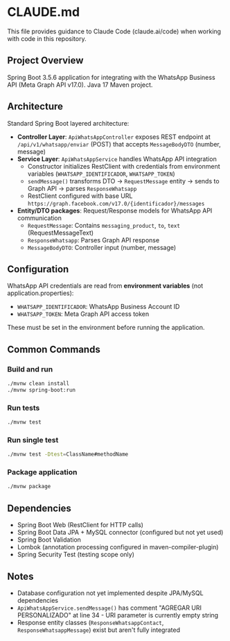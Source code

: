 # CLAUDE.md

This file provides guidance to Claude Code (claude.ai/code) when working with code in this repository.

## Project Overview

Spring Boot 3.5.6 application for integrating with the WhatsApp Business API (Meta Graph API v17.0). Java 17 Maven project.

## Architecture

Standard Spring Boot layered architecture:
- **Controller Layer**: `ApiWhatsAppController` exposes REST endpoint at `/api/v1/whatsapp/enviar` (POST) that accepts `MessageBodyDTO` (number, message)
- **Service Layer**: `ApiWhatsAppService` handles WhatsApp API integration
  - Constructor initializes RestClient with credentials from environment variables (`WHATSAPP_IDENTIFICADOR`, `WHATSAPP_TOKEN`)
  - `sendMessage()` transforms DTO → `RequestMessage` entity → sends to Graph API → parses `ResponseWhatsapp`
  - RestClient configured with base URL `https://graph.facebook.com/v17.0/{identificador}/messages`
- **Entity/DTO packages**: Request/Response models for WhatsApp API communication
  - `RequestMessage`: Contains `messaging_product`, `to`, `text` (RequestMessageText)
  - `ResponseWhatsapp`: Parses Graph API response
  - `MessageBodyDTO`: Controller input (number, message)

## Configuration

WhatsApp API credentials are read from **environment variables** (not application.properties):
- `WHATSAPP_IDENTIFICADOR`: WhatsApp Business Account ID
- `WHATSAPP_TOKEN`: Meta Graph API access token

These must be set in the environment before running the application.

## Common Commands

### Build and run
```bash
./mvnw clean install
./mvnw spring-boot:run
```

### Run tests
```bash
./mvnw test
```

### Run single test
```bash
./mvnw test -Dtest=ClassName#methodName
```

### Package application
```bash
./mvnw package
```

## Dependencies

- Spring Boot Web (RestClient for HTTP calls)
- Spring Boot Data JPA + MySQL connector (configured but not yet used)
- Spring Boot Validation
- Lombok (annotation processing configured in maven-compiler-plugin)
- Spring Security Test (testing scope only)

## Notes

- Database configuration not yet implemented despite JPA/MySQL dependencies
- `ApiWhatsAppService.sendMessage()` has comment "AGREGAR URI PERSONALIZADO" at line 34 - URI parameter is currently empty string
- Response entity classes (`ResponseWhatsappContact`, `ResponseWhatsappMessage`) exist but aren't fully integrated
